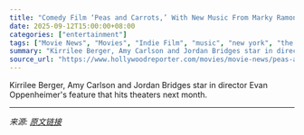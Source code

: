 ```yaml
---
title: "Comedy Film ‘Peas and Carrots,’ With New Music From Marky Ramone, Lands Release (Exclusive)"
date: 2025-09-12T15:00:00+08:00
categories: ["entertainment"]
tags: ["Movie News", "Movies", "Indie Film", "music", "new york", "the ramones", "trailer"]
summary: "Kirrilee Berger, Amy Carlson and Jordan Bridges star in director Evan Oppenheimer's feature that hits theaters next month."
source_url: "https://www.hollywoodreporter.com/movies/movie-news/peas-and-carrots-comedy-release-marky-ramone-1236368980/"
---
```


Kirrilee Berger, Amy Carlson and Jordan Bridges star in director Evan Oppenheimer's feature that hits theaters next month.

---

*来源: [原文链接](https://www.hollywoodreporter.com/movies/movie-news/peas-and-carrots-comedy-release-marky-ramone-1236368980/)*
